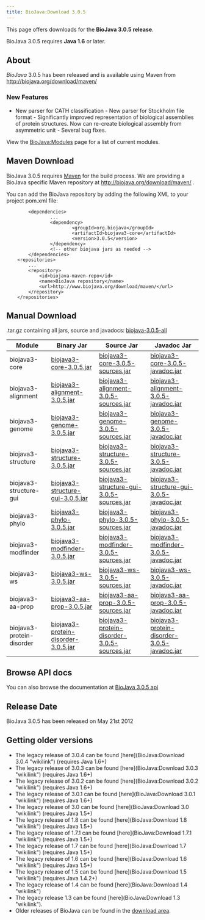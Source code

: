 ```yaml
---
title: BioJava:Download 3.0.5
---
```


This page offers downloads for the <b>BioJava 3.0.5 release</b>.

BioJava 3.0.5 requires <b>Java 1.6</b> or later.

About
-----

*BioJava* 3.0.5 has been released and is available using Maven from
[<http://biojava.org/download/maven/>](http://biojava.org/download/maven/)

### New Features

- New parser for CATH classification - New parser for Stockholm file
format - Significantly improved representation of biological assemblies
of protein structures. Now can re-create biological assembly from
asymmetric unit - Several bug fixes.

View the <BioJava:Modules> page for a list of current modules.

Maven Download
--------------

BioJava 3.0.5 requires [Maven](http://maven.apache.org/) for the build
process. We are providing a BioJava specific Maven repository at
<http://biojava.org/download/maven/> .

You can add the BioJava repository by adding the following XML to your
project pom.xml file:

            <dependencies>
                    ...
                    <dependency>
                            <groupId>org.biojava</groupId>
                            <artifactId>biojava3-core</artifactId>
                            <version>3.0.5</version>
                    </dependency>
                    <!-- other biojava jars as needed -->
            </dependencies>
        <repositories>
            ...
            <repository>
                <id>biojava-maven-repo</id>
                <name>BioJava repository</name>
                <url>http://www.biojava.org/download/maven/</url>           
            </repository>
        </repositories>

Manual Download
---------------

.tar.gz containing all jars, source and javadocs:
[biojava-3.0.5-all](http://biojava.org/download/bj3.0.5/biojava-3.0.5-all.tar.gz)

| Module                    | Binary Jar                                                                                                                                               | Source Jar                                                                                                                                                               | Javadoc Jar                                                                                                                                                              |
|---------------------------|----------------------------------------------------------------------------------------------------------------------------------------------------------|--------------------------------------------------------------------------------------------------------------------------------------------------------------------------|--------------------------------------------------------------------------------------------------------------------------------------------------------------------------|
| biojava3-core             | [biojava3-core-3.0.5.jar](http://biojava.org/download/maven/org/biojava/biojava3-core/3.0.5/biojava3-core-3.0.5.jar)                                     | [biojava3-core-3.0.5-sources.jar](http://biojava.org/download/maven/org/biojava/biojava3-core/3.0.5/biojava3-core-3.0.5-sources.jar)                                     | [biojava3-core-3.0.5-javadoc.jar](http://biojava.org/download/maven/org/biojava/biojava3-core/3.0.5/biojava3-core-3.0.5-javadoc.jar)                                     |
| biojava3-alignment        | [biojava3-alignment-3.0.5.jar](http://biojava.org/download/maven/org/biojava/biojava3-alignment/3.0.5/biojava3-alignment-3.0.5.jar)                      | [biojava3-alignment-3.0.5-sources.jar](http://biojava.org/download/maven/org/biojava/biojava3-alignment/3.0.5/biojava3-alignment-3.0.5-sources.jar)                      | [biojava3-alignment-3.0.5-javadoc.jar](http://biojava.org/download/maven/org/biojava/biojava3-alignment/3.0.5/biojava3-alignment-3.0.5-javadoc.jar)                      |
| biojava3-genome           | [biojava3-genome-3.0.5.jar](http://biojava.org/download/maven/org/biojava/biojava3-genome/3.0.5/biojava3-genome-3.0.5.jar)                               | [biojava3-genome-3.0.5-sources.jar](http://biojava.org/download/maven/org/biojava/biojava3-genome/3.0.5/biojava3-genome-3.0.5-sources.jar)                               | [biojava3-genome-3.0.5-javadoc.jar](http://biojava.org/download/maven/org/biojava/biojava3-genome/3.0.5/biojava3-genome-3.0.5-javadoc.jar)                               |
| biojava3-structure        | [biojava3-structure-3.0.5.jar](http://biojava.org/download/maven/org/biojava/biojava3-structure/3.0.5/biojava3-structure-3.0.5.jar)                      | [biojava3-structure-3.0.5-sources.jar](http://biojava.org/download/maven/org/biojava/biojava3-structure/3.0.5/biojava3-structure-3.0.5-sources.jar)                      | [biojava3-structure-3.0.5-javadoc.jar](http://biojava.org/download/maven/org/biojava/biojava3-structure/3.0.5/biojava3-structure-3.0.5-javadoc.jar)                      |
| biojava3-structure-gui    | [biojava3-structure-gui-3.0.5.jar](http://biojava.org/download/maven/org/biojava/biojava3-structure-gui/3.0.5/biojava3-structure-gui-3.0.5.jar)          | [biojava3-structure-gui-3.0.5-sources.jar](http://biojava.org/download/maven/org/biojava/biojava3-structure-gui/3.0.5/biojava3-structure-gui-3.0.5-sources.jar)          | [biojava3-structure-gui-3.0.5-javadoc.jar](http://biojava.org/download/maven/org/biojava/biojava3-structure-gui/3.0.5/biojava3-structure-gui-3.0.5-javadoc.jar)          |
| biojava3-phylo            | [biojava3-phylo-3.0.5.jar](http://biojava.org/download/maven/org/biojava/biojava3-phylo/3.0.5/biojava3-phylo-3.0.5.jar)                                  | [biojava3-phylo-3.0.5-sources.jar](http://biojava.org/download/maven/org/biojava/biojava3-phylo/3.0.5/biojava3-phylo-3.0.5-sources.jar)                                  | [biojava3-phylo-3.0.5-javadoc.jar](http://biojava.org/download/maven/org/biojava/biojava3-phylo/3.0.5/biojava3-phylo-3.0.5-javadoc.jar)                                  |
| biojava3-modfinder        | [biojava3-modfinder-3.0.5.jar](http://biojava.org/download/maven/org/biojava/biojava3-modfinder/3.0.5/biojava3-modfinder-3.0.5.jar)                      | [biojava3-modfinder-3.0.5-sources.jar](http://biojava.org/download/maven/org/biojava/biojava3-modfinder/3.0.5/biojava3-modfinder-3.0.5-sources.jar)                      | [biojava3-modfinder-3.0.5-javadoc.jar](http://biojava.org/download/maven/org/biojava/biojava3-modfinder/3.0.5/biojava3-modfinder-3.0.5-javadoc.jar)                      |
| biojava3-ws               | [biojava3-ws-3.0.5.jar](http://biojava.org/download/maven/org/biojava/biojava3-ws/3.0.5/biojava3-ws-3.0.5.jar)                                           | [biojava3-ws-3.0.5-sources.jar](http://biojava.org/download/maven/org/biojava/biojava3-ws/3.0.5/biojava3-ws-3.0.5-sources.jar)                                           | [biojava3-ws-3.0.5-javadoc.jar](http://biojava.org/download/maven/org/biojava/biojava3-ws/3.0.5/biojava3-ws-3.0.5-javadoc.jar)                                           |
| biojava3-aa-prop          | [biojava3-aa-prop-3.0.5.jar](http://biojava.org/download/maven/org/biojava/biojava3-aa-prop/3.0.5/biojava3-aa-prop-3.0.5.jar)                            | [biojava3-aa-prop-3.0.5-sources.jar](http://biojava.org/download/maven/org/biojava/biojava3-aa-prop/3.0.5/biojava3-aa-prop3.0.5-sources.jar)                             | [biojava3-aa-prop-3.0.5-javadoc.jar](http://biojava.org/download/maven/org/biojava/biojava3-aa-prop/3.0.5/biojava3-aa-prop-3.0.5-javadoc.jar)                            |
| biojava3-protein-disorder | [biojava3-protein-disorder-3.0.5.jar](http://biojava.org/download/maven/org/biojava/biojava3-protein-disorder/3.0.5/biojava3-protein-disorder-3.0.5.jar) | [biojava3-protein-disorder-3.0.5-sources.jar](http://biojava.org/download/maven/org/biojava/biojava3-protein-disorder/3.0.5/biojava3-protein-disorder-3.0.5-sources.jar) | [biojava3-protein-disorder-3.0.5-javadoc.jar](http://biojava.org/download/maven/org/biojava/biojava3-protein-disorder/3.0.5/biojava3-protein-disorder-3.0.5-javadoc.jar) |

Browse API docs
---------------

You can also browse the documentation at [BioJava 3.0.5
api](http://www.biojava.org/docs/api3.0.5/)

Release Date
------------

BioJava 3.0.5 has been released on May 21st 2012

Getting older versions
----------------------

-   The legacy release of 3.0.4 can be found
    [here](BioJava:Download 3.0.4 "wikilink") (requires Java 1.6+)
-   The legacy release of 3.0.3 can be found
    [here](BioJava:Download 3.0.3 "wikilink") (requires Java 1.6+)
-   The legacy release of 3.0.2 can be found
    [here](BioJava:Download 3.0.2 "wikilink") (requires Java 1.6+)
-   The legacy release of 3.0.1 can be found
    [here](BioJava:Download 3.0.1 "wikilink") (requires Java 1.6+)
-   The legacy release of 3.0 can be found
    [here](BioJava:Download 3.0 "wikilink") (requires Java 1.5+)
-   The legacy release of 1.8 can be found
    [here](BioJava:Download 1.8 "wikilink") (requires Java 1.5+)
-   The legacy release of 1.7.1 can be found
    [here](BioJava:Download 1.7.1 "wikilink") (requires Java 1.5+)
-   The legacy release of 1.7 can be found
    [here](BioJava:Download 1.7 "wikilink") (requires Java 1.5+)
-   The legacy release of 1.6 can be found
    [here](BioJava:Download 1.6 "wikilink") (requires Java 1.5+)
-   The legacy release of 1.5 can be found
    [here](BioJava:Download 1.5 "wikilink") (requires Java 1.4.2+)
-   The legacy release of 1.4 can be found
    [here](BioJava:Download 1.4 "wikilink")
-   The legacy release 1.3 can be found
    [here](BioJava:Download 1.3 "wikilink").
-   Older releases of BioJava can be found in the [download
    area](http://www.biojava.org/download/).

